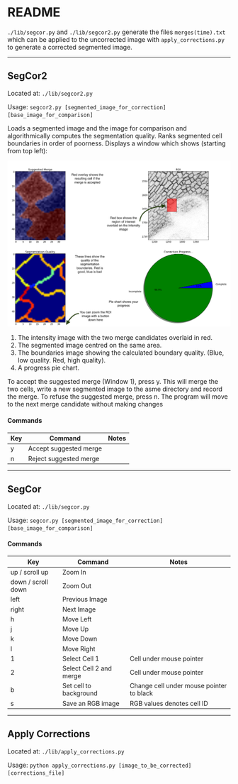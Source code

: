# README
`./lib/segcor.py` and `./lib/segcor2.py` generate the files `merges(time).txt` which can be applied to the uncorrected image with `apply_corrections.py` to generate a corrected segmented image.

----

## SegCor2
Located at: `./lib/segcor2.py`

Usage: `segcor2.py [segmented_image_for_correction] [base_image_for_comparison]`

Loads a segmented image and the image for comparison and algorithmically computes the segmentation quality. Ranks segmented cell boundaries in order of poorness. Displays a window which shows (starting from top left):

![alt text](./screenshot.png "Title")


1. The intensity image with the two merge candidates overlaid in red.
2. The segmented image centred on the same area.
3. The boundaries image showing the calculated boundary quality. (Blue, low quality. Red, high quality).
4. A progress pie chart.


To accept the suggested merge (Window 1), press y. This will merge the two cells, write a new segmented image to the asme directory and record the merge. To refuse the suggested merge, press n. The program will move to the next merge candidate without making changes

#### Commands
| Key                | Command                | Notes                |
| ------------------ | ---------------------- | ---------------------|
| y                  | Accept suggested merge |                      |
| n                  | Reject suggested merge |                      |

----

## SegCor
Located at: `./lib/segcor.py`

Usage: `segcor.py [segmented_image_for_correction] [base_image_for_comparison]`

#### Commands

| Key                | Command                | Notes                                       |
| ------------------ | ---------------------- | ------------------------------------------- |
| up / scroll up     | Zoom In                |                                             |
| down / scroll down | Zoom Out               |                                             |
| left               | Previous Image         |                                             |
| right              | Next Image             |                                             |
| h                  | Move Left              |                                             |
| j                  | Move Up                |                                             |
| k                  | Move Down              |                                             |
| l                  | Move Right             |                                             |
| 1                  | Select Cell 1          | Cell under mouse pointer                    |
| 2                  | Select Cell 2 and merge| Cell under mouse pointer                    |
| b                  | Set cell to background | Change cell under mouse pointer to black    |
| s                  | Save an RGB image      | RGB values denotes cell ID                  |

----

## Apply Corrections
Located at: `./lib/apply_corrections.py` 

Usage: `python apply_corrections.py [image_to_be_corrected] [corrections_file]`


